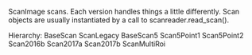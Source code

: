 ScanImage scans. Each version handles things a little differently. Scan objects are 
usually instantiated by a call to scanreader.read_scan().

Hierarchy:
BaseScan
    ScanLegacy
    BaseScan5
        Scan5Point1
        Scan5Point2
            Scan2016b
            Scan2017a
            Scan2017b
    ScanMultiRoi